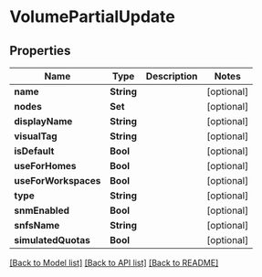 # VolumePartialUpdate

## Properties

Name | Type | Description | Notes
------------ | ------------- | ------------- | -------------
**name** | **String** |  | [optional] 
**nodes** | **Set<Int>** |  | [optional] 
**displayName** | **String** |  | [optional] 
**visualTag** | **String** |  | [optional] 
**isDefault** | **Bool** |  | [optional] 
**useForHomes** | **Bool** |  | [optional] 
**useForWorkspaces** | **Bool** |  | [optional] 
**type** | **String** |  | [optional] 
**snmEnabled** | **Bool** |  | [optional] 
**snfsName** | **String** |  | [optional] 
**simulatedQuotas** | **Bool** |  | [optional] 

[[Back to Model list]](../#documentation-for-models) [[Back to API list]](../#documentation-for-api-endpoints) [[Back to README]](../)


